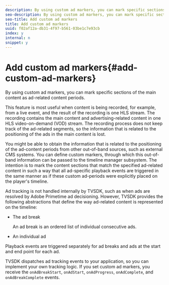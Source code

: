 ```yaml
---
description: By using custom ad markers, you can mark specific sections of the main content as ad-related content periods.
seo-description: By using custom ad markers, you can mark specific sections of the main content as ad-related content periods.
seo-title: Add custom ad markers
title: Add custom ad markers
uuid: f02af12a-db31-4f97-b561-03be1c7e93cb
index: y
internal: n
snippet: y
---
```


# Add custom ad markers{#add-custom-ad-markers}

By using custom ad markers, you can mark specific sections of the main content as ad-related content periods.

This feature is most useful when content is being recorded, for example, from a live event, and the result of the recording is one HLS stream. The recording contains the main content and advertising-related content in one HLS video-on-demand (VOD) stream. The recording process does not keep track of the ad-related segments, so the information that is related to the positioning of the ads in the main content is lost.

You might be able to obtain the information that is related to the positioning of the ad-content periods from other out-of-band sources, such as external CMS systems. You can define custom markers, through which this out-of-band information can be passed to the timeline manager subsystem. The intention is to mark the content sections that match the specified ad-related content in such a way that all ad-specific playback events are triggered in the same manner as if these custom ad-periods were explicitly placed on the player's timeline.

Ad tracking is not handled internally by TVSDK, such as when ads are resolved by Adobe Primetime ad decisioning. However, TVSDK provides the following abstractions that define the way ad-related content is represented on the timeline:

* The ad break

  An ad break is an ordered list of individual consecutive ads. 
* An individual ad

Playback events are triggered separately for ad breaks and ads at the start and end point for each ad.

TVSDK dispatches ad tracking events to your application, so you can implement your own tracking logic. If you set custom ad markers, you receive the `onAdBreakStart`, `onAdStart`, `onAdProgress`, `onAdComplete`, and `onAdBreakComplete` events. 
